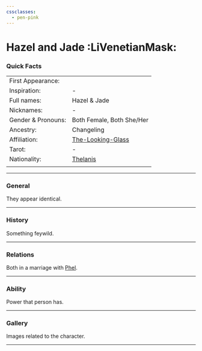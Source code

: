 ```yaml
---
cssclasses:
  - pen-pink
---
```

# Hazel and Jade :LiVenetianMask:
### Quick Facts

|                    |                                                      |
| ------------------ | ---------------------------------------------------- |
| First Appearance:  |                                                      |
| Inspiration:          | -                                                    |
| Full names:        | Hazel & Jade                                         |
| Nicknames:         | -                                                    |
| Gender & Pronouns: | Both Female, Both She/Her                            |
| Ancestry:          | Changeling                                           |
| Affiliation:       | [The-Looking-Glass](../-Groups/The-Looking-Glass.md) |
| Tarot:             | -                                                    |
| Nationality:       | [Thelanis](https://eberron.fandom.com/wiki/Thelanis) |
|                    |                                                      |
***
### General
They appear identical.

***
### History
Something feywild.

***
### Relations
Both in a marriage with [Phel](Phel.md).

***
### Ability
Power that person has.

***
### Gallery
Images related to the character.

***
